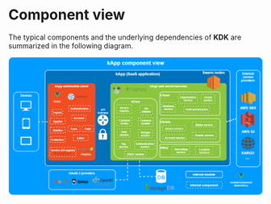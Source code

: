 # Component view

The typical components and the underlying dependencies of **KDK** are summarized in the following diagram.

![Component view](./../assets/component-view.png)